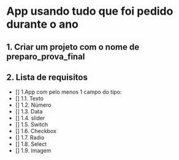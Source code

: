 # App usando tudo que foi pedido durante o ano

## 1. Criar um projeto com o nome de preparo_prova_final

## 2. Lista de requisitos

- [] 1.App com pelo menos 1 campo do tipo:
- [] 1.1. Texto
- [] 1.2. Número
- [] 1.3. Data
- [] 1.4. slider
- [] 1.5. Switch
- [] 1.6. Checkbox
- [] 1.7. Radio
- [] 1.8. Select
- [] 1.9. Imagem
